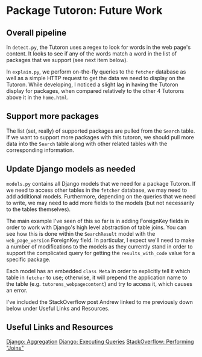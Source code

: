 # Package Tutoron: Future Work

## Overall pipeline
In `detect.py`, the Tutoron uses a regex to look for words in the web page's content. It looks to see if any of the words match a word in the list of packages that we support (see next item below).

In `explain.py`, we perform on-the-fly queries to the `fetcher` database as well as a simple HTTP request to get the data we need to display on the Tutoron. While developing, I noticed a slight lag in having the Tutoron display for packages, when compared relatively to the other 4 Tutorons above it in the `home.html`.

## Support more packages
The list (set, really) of supported packages are pulled from the `Search` table. If we want to support more packages with this tutoron, we should pull more data into the `Search` table along with other related tables with the corresponding information.

## Update Django models as needed
`models.py` contains all Django models that we need for a package Tutoron. If we need to access other tables in the `fetcher` database, we may need to add additional models. Furthermore, depending on the queries that we need to write, we may need to add more fields to the models (but not necessarily to the tables themselves).

The main example I've seen of this so far is in adding ForeignKey fields in order to work with Django's high level abstraction of table joins. You can see how this is done within the `SearchResult` model with the `web_page_version` ForeignKey field. In particular, I expect we'll need to make a number of modifications to the models as they currently stand in order to support the complicated query for getting the `results_with_code` value for a specific package.

Each model has an embedded `class Meta` in order to explicitly tell it which table in `fetcher` to use; otherwise, it will prepend the application name to the table (e.g. `tutorons_webpagecontent`) and try to access it, which causes an error.

I've included the StackOverflow post Andrew linked to me previously down below under Useful Links and Resources.

## Useful Links and Resources
[Django: Aggregation](https://docs.djangoproject.com/en/1.9/topics/db/aggregation/)
[Django: Executing Queries](https://docs.djangoproject.com/en/1.9/topics/db/queries/)
[StackOverflow: Performing "Joins"](http://stackoverflow.com/questions/31735717/join-and-query-django-models-on-non-primary-key-relationship#answer-31735867)
